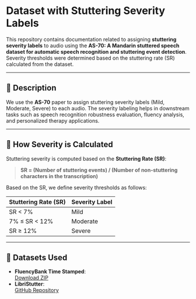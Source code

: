 # Dataset with Stuttering Severity Labels

This repository contains documentation related to assigning **stuttering severity labels** to audio using the **AS-70: A Mandarin stuttered speech dataset for automatic speech recognition and stuttering event detection**. Severity thresholds were determined based on the stuttering rate (SR) calculated from the dataset.

---

## 📌 Description

We use the **AS-70** paper to assign stuttering severity labels (Mild, Moderate, Severe) to each audio. The severity labeling helps in downstream tasks such as speech recognition robustness evaluation, fluency analysis, and personalized therapy applications.

---

## 🧮 How Severity is Calculated

Stuttering severity is computed based on the **Stuttering Rate (SR)**:

> **SR = (Number of stuttering events) / (Number of non-stuttering characters in the transcription)**

Based on the SR, we define severity thresholds as follows:

| Stuttering Rate (SR)       | Severity Label |
|----------------------------|----------------|
| SR < 7%                    | Mild           |
| 7% ≤ SR < 12%              | Moderate       |
| SR ≥ 12%                   | Severe         |

---

## 📂 Datasets Used

- **FluencyBank Time Stamped**:  
  [Download ZIP](https://talkbank.org/fluency/derived/TimeStamped.zip)
- **LibriStutter**:  
  [GitHub Repository](https://github.com/hhzhang16/LibriStutterData.git)
  
